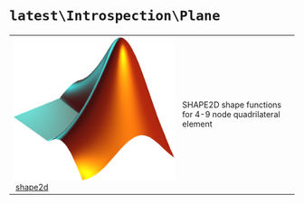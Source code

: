 <!-- <!DOCTYPE html> -->
<!-- <html lang="en"> -->
<!-- <body> -->
<!-- <a name="_top"></a>
<table width="100%"><tr><td align="left"><a href="../../../index.md"><img alt="<" border="0" src="../../../left.png">&nbsp;Master index</a></td>
<td align="right"><a href="index.md">Index for `latest\Introspection\Plane`&nbsp;<img alt=">" border="0" src="../../../right.png"></a></td></tr></table> -->

# `latest\Introspection\Plane`

<table>
<tr><td><img src="../../../matlab_logo.png" alt="icon name" class="icon">&nbsp;<a href="shape2d">shape2d</a></td><td>SHAPE2D shape functions for 4-9 node quadrilateral element </td></tr></table>




<!-- <hr><address>Generated on Sat 19-Dec-2020 22:25:24 by <strong><a href="http://www.artefact.tk/software/matlab/m2html/" title="Matlab Documentation in HTML">m2html</a></strong> &copy; 2005</address> -->
<!-- </body> -->
<!-- </html> -->